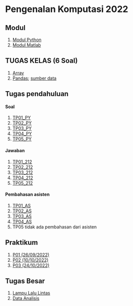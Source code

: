# Pengenalan Komputasi 2022

## Modul
1. [Modul Python](https://drive.google.com/file/d/10RDwHRX0NB__jwEvvhGXZu_8Ac2wRaoD/view?usp=drivesdk)
2. [Modul Matlab](https://drive.google.com/file/d/10JNcnq57Zb8H33Mbrw-2kc5EG79fDAle/view?usp=drivesdk)

## TUGAS KELAS (6 Soal)
1. [Array](https://drive.google.com/file/d/1CFKugUNyo6HHc0MGve69U930PvDiaOLo/view?usp=sharing)
2. [Pandas](https://drive.google.com/file/d/12y2m2URinscfC9GO6DZte258FPHH57Vg/view?usp=share_link); 
[sumber data](https://drive.google.com/drive/folders/1qr8DeptHtvWFtw_gNV2-2hd0Wd6iohnq?usp=sharing)

## Tugas pendahuluan
#### Soal
1. [TP01_PY](https://drive.google.com/file/d/10EpGvNo2cfC0MxfcRSRl_f-FlPASFt72/view?usp=drivesdk)
2. [TP02_PY](https://drive.google.com/file/d/1PmydGRV4gJYR3sxr4kXKiZBVkQI9a-Kl/view?usp=sharing)
3. [TP03_PY](https://drive.google.com/file/d/1poYRkKv6eBaiVg6jkgMxPcD8QuDpaIAt/view?usp=sharing)
4. [TP04_PY](https://drive.google.com/file/d/1_rOTDgW7cpbE604cBzl8ZUlZbjfucG0w/view?usp=share_link)
5. [TP05_PY](https://drive.google.com/drive/folders/1YN1r4y37hVqt2DcwkaMOSY4lxQBhdHIT?usp=sharing)

#### Jawaban
1. [TP01_212](https://github.com/dinagoethe/pengkom/tree/main/Jawaban%20TP_212/TP01)
2. [TP02_212](https://github.com/dinagoethe/pengkom/tree/main/Jawaban%20TP_212/TP02)
3. [TP03_212](https://github.com/dinagoethe/pengkom/tree/main/Jawaban%20TP_212/TP03)
4. [TP04_212](https://github.com/dinagoethe/pengkom/tree/main/Jawaban%20TP_212/TP04)
5. [TP05_212]()

#### Pembahasan asisten
1. [TP01_AS](https://github.com/dinagoethe/pengkom/tree/main/Pembahasan/TP01)
2. [TP02_AS](https://github.com/dinagoethe/pengkom/tree/main/Pembahasan/TP02)
3. [TP03_AS](https://github.com/dinagoethe/pengkom/tree/main/Pembahasan/TP03)
4. [TP04_AS](https://github.com/dinagoethe/pengkom/tree/main/Pembahasan/TP04)
5. TP05 tidak ada pembahasan dari asisten

## Praktikum
1. [P01 (26/09/2022)](https://github.com/dinagoethe/dinagoethe.github.io/blob/master/pk/praktek1.md)
2. [P02 (10/10/2022)](https://github.com/dinagoethe/pengkom/blob/main/praktikum/P02.md)
3. [P03 (24/10/2022)](https://github.com/dinagoethe/pengkom/blob/main/praktikum/p03.md)

## Tugas Besar
1. [Lampu Lalu Lintas](https://github.com/dinagoethe/pengkom/blob/main/tb/desc.md)
2. [Data Analisis](https://github.com/dinagoethe/pengkom/blob/main/tb/dtanalis/desc2.md)
